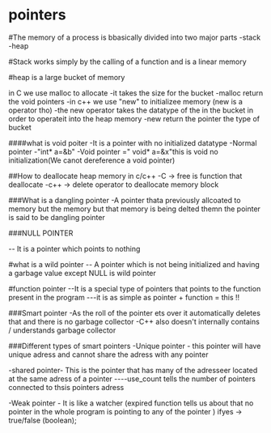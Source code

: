 # pointers
#The memory of a process is bbasically divided into two major parts -stack -heap

#Stack works simply by the calling of a function and is a linear memory

#heap is a large bucket of memory

in C we use malloc to allocate -it takes the size for the bucket -malloc return the void pointers
-in c++ we use "new" to initializee memory (new is a operator tho) -the new operator takes the datatype of the in the bucket in order to operateit into the heap memory -new return the pointer the type of bucket

####what is void poiter -It is a pointer with no initialized datatype -Normal pointer -"int* a=&b" -Void pointer =" void* a=&x"this is void no initialization(We canot dereference a void pointer)

##How to deallocate heap memory in c/c++ -C -> free is function that deallocate -c++ -> delete operator to deallocate memory block

###What is a dangling pointer -A pointer thata previously allcoated to memory but the memory but that memory is being delted themn the pointer is said to be dangling pointer

###NULL POINTER

-- It is a pointer which points to nothing

#what is a wild pointer -- A pointer which is not being initialized and having a garbage value except NULL is wild pointer

#function pointer --It is a special type of pointers that points to the function present in the program ---it is as simple as pointer + function = this !!

###Smart pointer -As the roll of the pointer ets over it automatically deletes that and there is no garbage collector -C++ also doesn't internally contains / understands garbage collector

###Different types of smart pointers -Unique pointer - this pointer will have unique adress and cannot share the adress with any pointer

-shared pointer- This is the pointer that has many of the adresseer located at the same adress of a pointer ----use_count tells the number of pointers connected to thsis pointers adress

-Weak pointer - It is like a watcher (expired function tells us about that no pointer in the whole program is pointing to any of the pointer ) ifyes -> true/false (boolean);
